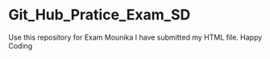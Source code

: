# Git_Hub_Pratice_Exam_SD
Use this repository for Exam
Mounika I have submitted my HTML file.
Happy Coding
